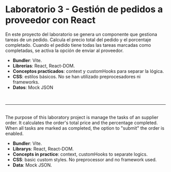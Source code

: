 # Laboratorio 3 - Gestión de pedidos a proveedor con React

En este proyecto del laboratorio se genera un componente que gestiona tareas de un pedido.
Calcula el precio total del pedido y el porcentaje completado.
Cuando el pedido tiene todas las tareas marcadas como completadas, se activa la opción de enviar al proveedor.

- **Bundler**: Vite.
- **Librerías**: React, React-DOM.
- **Conceptos practicados**: context y customHooks para separar la lógica.
- **CSS**:  estilos básicos. No se han utilizado preprocesadores ni frameworks.
- **Datos**: Mock JSON
<br>
<hr>
<br>
The purpose of this laboratory project is manage the tasks of an supplier order.
It calculates the order's total price and the percentage completed.
When all tasks are marked as completed, the option to "submit" the order is enabled.

- **Bundler**: Vite.
- **Librarys**: React, React-DOM.
- **Concepts in practice**: context, customHooks to separate logics.
- **CSS**:  basic custom styles. No preprocessor and no framework used.
- **Data**: Mock JSON.
